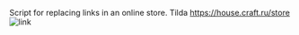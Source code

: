 Script for replacing links in an online store. Tilda
https://house.craft.ru/store 
![link](https://github.com/user-attachments/assets/150ae3a3-89a8-44d6-a985-76acd80ba232)
